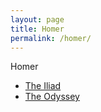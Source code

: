 ```yaml
---
layout: page
title: Homer
permalink: /homer/
---
```


Homer

* [The Iliad](the-iliad)
* [The Odyssey](the-odyssey)
